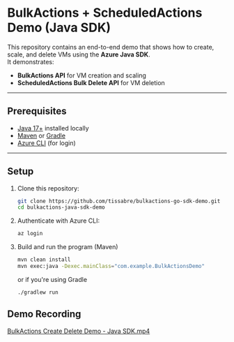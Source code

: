 # BulkActions + ScheduledActions Demo (Java SDK)

This repository contains an end-to-end demo that shows how to create, scale, and delete VMs using the **Azure Java SDK**.  
It demonstrates:  

- **BulkActions API** for VM creation and scaling  
- **ScheduledActions Bulk Delete API** for VM deletion  

---

## Prerequisites

- [Java 17+](https://adoptium.net/) installed locally  
- [Maven](https://maven.apache.org/) or [Gradle](https://gradle.org/)  
- [Azure CLI](https://learn.microsoft.com/en-us/cli/azure/install-azure-cli) (for login)  

---

## Setup

1. Clone this repository:  
   ```bash
   git clone https://github.com/tissabre/bulkactions-go-sdk-demo.git
   cd bulkactions-java-sdk-demo
   ```

2. Authenticate with Azure CLI:
   ```bash
   az login
   ```

3. Build and run the program (Maven)
   ```bash
   mvn clean install
   mvn exec:java -Dexec.mainClass="com.example.BulkActionsDemo"
   ```

   or if you're using Gradle
   ```bash
   ./gradlew run
   ```

## Demo Recording
[BulkActions Create Delete Demo - Java SDK.mp4](./BulkActions%20Create%20Delete%20Demo%20-%20Java%20SDK.mp4)